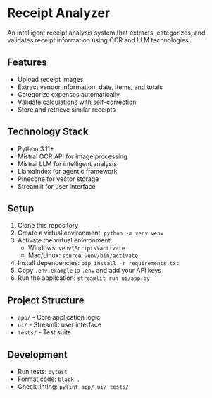 # Receipt Analyzer

An intelligent receipt analysis system that extracts, categorizes, and validates receipt information using OCR and LLM technologies.

## Features

- Upload receipt images 
- Extract vendor information, date, items, and totals
- Categorize expenses automatically
- Validate calculations with self-correction
- Store and retrieve similar receipts

## Technology Stack

- Python 3.11+
- Mistral OCR API for image processing
- Mistral LLM for intelligent analysis
- LlamaIndex for agentic framework
- Pinecone for vector storage
- Streamlit for user interface

## Setup

1. Clone this repository
2. Create a virtual environment: `python -m venv venv`
3. Activate the virtual environment:
   - Windows: `venv\Scripts\activate`
   - Mac/Linux: `source venv/bin/activate`
4. Install dependencies: `pip install -r requirements.txt`
5. Copy `.env.example` to `.env` and add your API keys
6. Run the application: `streamlit run ui/app.py`

## Project Structure

- `app/` - Core application logic
- `ui/` - Streamlit user interface
- `tests/` - Test suite

## Development

- Run tests: `pytest`
- Format code: `black .`
- Check linting: `pylint app/ ui/ tests/`